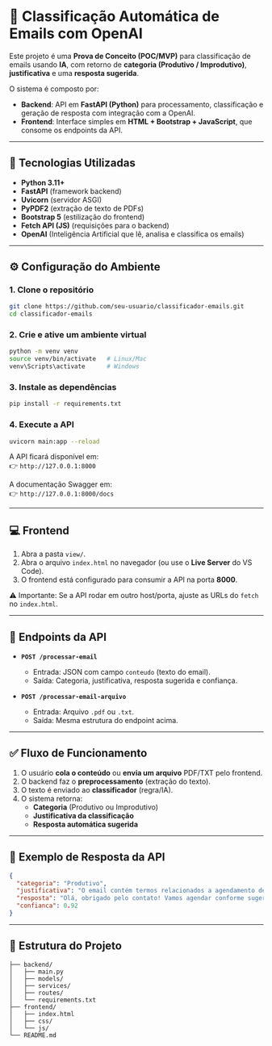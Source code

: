 # 📧 Classificação Automática de Emails com OpenAI 

Este projeto é uma **Prova de Conceito (POC/MVP)** para classificação de emails usando **IA**, com retorno de **categoria (Produtivo / Improdutivo)**, **justificativa** e uma **resposta sugerida**.  

O sistema é composto por:  
- **Backend**: API em **FastAPI (Python)** para processamento, classificação e geração de resposta com integração com a OpenAI.  
- **Frontend**: Interface simples em **HTML + Bootstrap + JavaScript**, que consome os endpoints da API.  

---

## 🚀 Tecnologias Utilizadas  

- **Python 3.11+**  
- **FastAPI** (framework backend)  
- **Uvicorn** (servidor ASGI)  
- **PyPDF2** (extração de texto de PDFs)  
- **Bootstrap 5** (estilização do frontend)  
- **Fetch API (JS)** (requisições para o backend)
- **OpenAI** (Inteligência Artificial que lê, analisa e classifica os emails)

---

## ⚙️ Configuração do Ambiente  

### 1. Clone o repositório
```bash
git clone https://github.com/seu-usuario/classificador-emails.git
cd classificador-emails
```

### 2. Crie e ative um ambiente virtual
```bash
python -m venv venv
source venv/bin/activate   # Linux/Mac
venv\Scripts\activate      # Windows
```

### 3. Instale as dependências
```bash
pip install -r requirements.txt
```

### 4. Execute a API
```bash
uvicorn main:app --reload
```

A API ficará disponível em:  
👉 `http://127.0.0.1:8000`  

A documentação Swagger em:  
👉 `http://127.0.0.1:8000/docs`  

---

## 💻 Frontend  

1. Abra a pasta `view/`.  
2. Abra o arquivo `index.html` no navegador (ou use o **Live Server** do VS Code).  
3. O frontend está configurado para consumir a API na porta **8000**.  

⚠️ Importante: Se a API rodar em outro host/porta, ajuste as URLs do `fetch` no `index.html`.  

---

## 📌 Endpoints da API  

- **`POST /processar-email`**  
  - Entrada: JSON com campo `conteudo` (texto do email).  
  - Saída: Categoria, justificativa, resposta sugerida e confiança.  

- **`POST /processar-email-arquivo`**  
  - Entrada: Arquivo `.pdf` ou `.txt`.  
  - Saída: Mesma estrutura do endpoint acima.  

---

## ✅ Fluxo de Funcionamento  

1. O usuário **cola o conteúdo** ou **envia um arquivo** PDF/TXT pelo frontend.  
2. O backend faz o **preprocessamento** (extração do texto).  
3. O texto é enviado ao **classificador** (regra/IA).  
4. O sistema retorna:  
   - **Categoria** (Produtivo ou Improdutivo)  
   - **Justificativa da classificação**  
   - **Resposta automática sugerida**  

---

## 📖 Exemplo de Resposta da API  

```json
{
  "categoria": "Produtivo",
  "justificativa": "O email contém termos relacionados a agendamento de reunião.",
  "resposta": "Olá, obrigado pelo contato! Vamos agendar conforme sugerido.",
  "confianca": 0.92
}
```

---

## 📂 Estrutura do Projeto  

```
├── backend/
│   ├── main.py
│   ├── models/
│   ├── services/
│   ├── routes/
│   └── requirements.txt
├── frontend/
│   ├── index.html
│   ├── css/
│   └── js/
└── README.md
```
